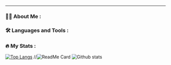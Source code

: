 ---

### :woman_technologist: About Me :


### :hammer_and_wrench: Languages and Tools :

### :fire: My Stats :

[![Top Langs](https://github-readme-stats.vercel.app/api/top-langs/?username=itsFanix)](https://github.com/anuraghazra/github-readme-stats)
//![ReadMe Card](https://github-readme-stats.vercel.app/api/pin/?username=renatenyatsikor&repo=Fanix)
![Github stats](https://github-readme-stats.vercel.app/api?username=renatenyatsikor)
